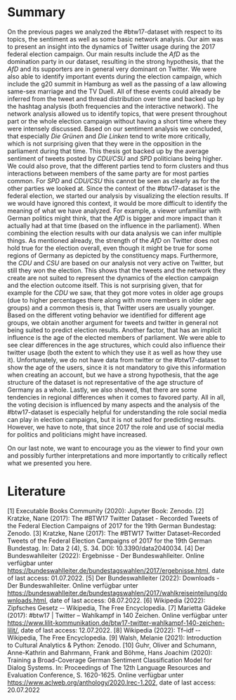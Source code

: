 # Summary
On the previous pages we analyzed the #btw17-dataset with respect to its topics, the sentiment as well as some basic network analysis. Our aim was to present an insight into the dynamics of Twitter usage during the 2017 federal election campaign. Our main results include the *AfD* as the domination party in our dataset, resulting in the strong hypothesis, that the *AfD* and its supporters are in general very dominant on Twitter. We were also able to identify important events during the election campaign, which include the g20 summit in Hamburg as well as the passing of a law allowing same-sex marriage and the TV Duell. All of these events could already be inferred from the tweet and thread distribution over time and backed up by the hashtag analysis (both frequencies and the interactive network). The network analysis allowed us to identify topics, that were present throughout part or the whole election campaign without having a short time where they were intensely discussed. Based on our sentiment analysis we concluded, that especially *Die Grünen* and *Die Linken* tend to write more critically, which is not surprising given that they were in the opposition in the parliament during that time. This thesis got backed up by the average sentiment of tweets posted by *CDU/CSU* and *SPD* politicians being higher. We could also prove, that the different parties tend to form clusters and thus interactions between members of the same party are for most parties common. For *SPD* and *CDU/CSU* this cannot be seen as clearly as for the other parties we looked at.
Since the context of the #btw17-dataset is the federal election, we started our analysis by visualizing the election results. If we would have ignored this context, it would be more difficult to identify the meaning of what we have analyzed. For example, a viewer unfamiliar with German politics might think, that the *AfD* is bigger and more impact than it actually had at that time (based on the influence in the parliament). When combining the election results with our data analysis we can infer multiple things. As mentioned already, the strength of the *AfD* on Twitter does not hold true for the election overall, even though it might be true for some regions of Germany as depicted by the constituency maps. Furthermore, the *CDU* and *CSU* are based on our analysis not very active on Twitter, but still they won the election. This shows that the tweets and the network they create are not suited to represent the dynamics of the election campaign and the election outcome itself. This is not surprising given, that for example for the *CDU* we saw, that they got more votes in older age groups (due to higher percentages there along with more members in older age groups) and a common thesis is, that Twitter users are usually younger. Based on the different voting behavior we identified for different age groups, we obtain another argument for tweets and twitter in general not being suited to predict election results. Another factor, that has an implicit influence is the age of the elected members of parliament. We were able to see clear differences in the age structures, which could also influence their twitter usage (both the extent to which they use it as well as how they use it). Unfortunately, we do not have data from twitter or the #btw17-dataset to show the age of the users, since it is not mandatory to give this information when creating an account, but we have a strong hypothesis, that the age structure of the dataset is not representative of the age structure of Germany as a whole. Lastly, we also showed, that there are some tendencies in regional differences when it comes to favored party. All in all, the voting decision is influenced by many aspects and the analysis of the #btw17-dataset is especially helpful for understanding the role social media can play in election campaigns, but it is not suited for predicting results. However, we have to note, that since 2017 the role and use of social media for politics and politicians might have increased.

On our last note, we want to encourage you as the viewer to find your own and possibly further interpretations and more importantly to critically reflect what we presented you here.


# Literature
[1] Executable Books Community (2020): Jupyter Book: Zenodo.
[2] Kratzke, Nane (2017): The #BTW17 Twitter Dataset - Recorded Tweets of the Federal Election Campaigns of 2017 for the 19th German Bundestag: Zenodo.
[3] Kratzke, Nane (2017): The #BTW17 Twitter Dataset–Recorded Tweets of the Federal Election Campaigns of 2017 for the 19th German Bundestag. In: Data 2 (4), S. 34. DOI: 10.3390/data2040034.
[4] Der Bundeswahlleiter (2022): Ergebnisse - Der Bundeswahlleiter. Online verfügbar unter https://bundeswahlleiter.de/bundestagswahlen/2017/ergebnisse.html, date of last access: 01.07.2022.
[5] Der Bundeswahlleiter (2022): Downloads - Der Bundeswahlleiter. Online verfügbar unter https://bundeswahlleiter.de/bundestagswahlen/2017/wahlkreiseinteilung/downloads.html, date of last access:  08.07.2022.
[6] Wikipedia (2022): Zipfsches Gesetz ‐- Wikipedia, The Free Encyclopedia.
[7] Marietta Gädeke (2017): #btw17 | Twitter – Wahlkampf in 140 Zeichen. Online verfügbar unter https://www.lilit-kommunikation.de/btw17-twitter-wahlkampf-140-zeichen-lilit/, date of last access: 12.07.2022.
[8] Wikipedia (2022): Tf–idf ‐- Wikipedia, The Free Encyclopedia.
[9] Walsh, Melanie (2021): Introduction to Cultural Analytics & Python: Zenodo.
[10] Guhr, Oliver  and  Schumann, Anne-Kathrin  and  Bahrmann, Frank  and  Böhme, Hans Joachim (2020): Training a Broad-Coverage German Sentiment Classification Model for Dialog Systems. In: Proceedings of The 12th Language Resources and Evaluation Conference, S. 1620-1625. Online verfügbar unter https://www.aclweb.org/anthology/2020.lrec-1.202, date of last access: 20.07.2022